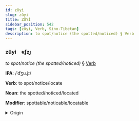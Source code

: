 ```yaml
---
id: zûyi
slug: zûyi
title: ZÛYİ
sidebar_position: 542
tags: [zûyi, Verb, Sino-Tibetan]
description: to spot/notice (the spotted/noticed) § Verb
---
```


### zûyi&emsp;<span kind="abugida">ⱴʄɀȷ</span>

*to spot/notice (the spotted/noticed)* **§** [Verb](../../tags/Verb)

**IPA**: /ˈd͡ʒu.jɪ/

**Verb**: to spot/notice/locate

**Noun**: the spotted/noticed/located

**Modifier**: spottable/noticable/locatable

<details>
    <summary>Origin</summary>
    Mandarin 注意 zhùyì /d͡ʒu.jɨ/<br/>
    <em>Sino-Tibetan Language Family</em>
</details>